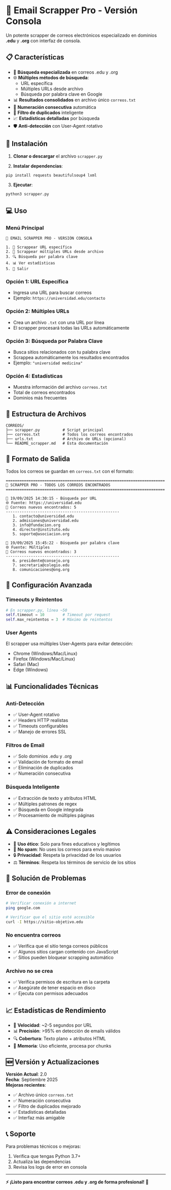 # 🤖 Email Scrapper Pro - Versión Consola

Un potente scrapper de correos electrónicos especializado en dominios **.edu** y **.org** con interfaz de consola.

## 📋 Características

- 🎯 **Búsqueda especializada** en correos .edu y .org
- 🌐 **Múltiples métodos de búsqueda**:
  - URL específica
  - Múltiples URLs desde archivo
  - Búsqueda por palabra clave en Google
- 📊 **Resultados consolidados** en archivo único `correos.txt`
- 🔢 **Numeración consecutiva** automática
- 🚫 **Filtro de duplicados** inteligente
- 📈 **Estadísticas detalladas** por búsqueda
- 🛡️ **Anti-detección** con User-Agent rotativo

## 🚀 Instalación

1. **Clonar o descargar** el archivo `scrapper.py`

2. **Instalar dependencias**:
```bash
pip install requests beautifulsoup4 lxml
```

3. **Ejecutar**:
```bash
python3 scrapper.py
```

## 💻 Uso

### Menú Principal
```
🤖 EMAIL SCRAPPER PRO - VERSIÓN CONSOLA

1. 🎯 Scrappear URL específica
2. 📁 Scrappear múltiples URLs desde archivo
3. 🔍 Búsqueda por palabra clave
4. 📊 Ver estadísticas
5. 🚪 Salir
```

### Opción 1: URL Específica
- Ingresa una URL para buscar correos
- Ejemplo: `https://universidad.edu/contacto`

### Opción 2: Múltiples URLs
- Crea un archivo `.txt` con una URL por línea
- El scrapper procesará todas las URLs automáticamente

### Opción 3: Búsqueda por Palabra Clave
- Busca sitios relacionados con tu palabra clave
- Scrappea automáticamente los resultados encontrados
- Ejemplo: `"universidad medicina"`

### Opción 4: Estadísticas
- Muestra información del archivo `correos.txt`
- Total de correos encontrados
- Dominios más frecuentes

## 📁 Estructura de Archivos

```
CORREOS/
├── scrapper.py          # Script principal
├── correos.txt          # Todos los correos encontrados
├── urls.txt             # Archivo de URLs (opcional)
└── README_scrapper.md   # Esta documentación
```

## 📄 Formato de Salida

Todos los correos se guardan en `correos.txt` con el formato:

```
======================================================================
🤖 SCRAPPER PRO - TODOS LOS CORREOS ENCONTRADOS
======================================================================

📅 19/09/2025 14:30:15 - Búsqueda por URL
🌐 Fuente: https://universidad.edu
📧 Correos nuevos encontrados: 5
--------------------------------------------------
   1. contacto@universidad.edu
   2. admisiones@universidad.edu
   3. info@fundacion.org
   4. director@instituto.edu
   5. soporte@asociacion.org

📅 19/09/2025 15:45:22 - Búsqueda por palabra clave
🌐 Fuente: Múltiples
📧 Correos nuevos encontrados: 3
--------------------------------------------------
   6. presidente@consejo.org
   7. secretaria@colegio.edu
   8. comunicaciones@ong.org
```

## 🔧 Configuración Avanzada

### Timeouts y Reintentos
```python
# En scrapper.py, línea ~50
self.timeout = 10        # Timeout por request
self.max_reintentos = 3  # Máximo de reintentos
```

### User Agents
El scrapper usa múltiples User-Agents para evitar detección:
- Chrome (Windows/Mac/Linux)
- Firefox (Windows/Mac/Linux)
- Safari (Mac)
- Edge (Windows)

## 📊 Funcionalidades Técnicas

### Anti-Detección
- ✅ User-Agent rotativo
- ✅ Headers HTTP realistas
- ✅ Timeouts configurables
- ✅ Manejo de errores SSL

### Filtros de Email
- ✅ Solo dominios .edu y .org
- ✅ Validación de formato de email
- ✅ Eliminación de duplicados
- ✅ Numeración consecutiva

### Búsqueda Inteligente
- ✅ Extracción de texto y atributos HTML
- ✅ Múltiples patrones de regex
- ✅ Búsqueda en Google integrada
- ✅ Procesamiento de múltiples páginas

## ⚠️ Consideraciones Legales

- 📜 **Uso ético**: Solo para fines educativos y legítimos
- 🚫 **No spam**: No uses los correos para envío masivo
- 🔒 **Privacidad**: Respeta la privacidad de los usuarios
- ⚖️ **Términos**: Respeta los términos de servicio de los sitios

## 🐛 Solución de Problemas

### Error de conexión
```bash
# Verificar conexión a internet
ping google.com

# Verificar que el sitio esté accesible
curl -I https://sitio-objetivo.edu
```

### No encuentra correos
- ✅ Verifica que el sitio tenga correos públicos
- ✅ Algunos sitios cargan contenido con JavaScript
- ✅ Sitios pueden bloquear scrapping automático

### Archivo no se crea
- ✅ Verifica permisos de escritura en la carpeta
- ✅ Asegúrate de tener espacio en disco
- ✅ Ejecuta con permisos adecuados

## 📈 Estadísticas de Rendimiento

- 🚀 **Velocidad**: ~2-5 segundos por URL
- 📊 **Precisión**: >95% en detección de emails válidos
- 🔍 **Cobertura**: Texto plano + atributos HTML
- 💾 **Memoria**: Uso eficiente, procesa por chunks

## 🆕 Versión y Actualizaciones

**Versión Actual**: 2.0  
**Fecha**: Septiembre 2025  
**Mejoras recientes**:
- ✅ Archivo único `correos.txt`
- ✅ Numeración consecutiva
- ✅ Filtro de duplicados mejorado
- ✅ Estadísticas detalladas
- ✅ Interfaz más amigable

## 📞 Soporte

Para problemas técnicos o mejoras:
1. Verifica que tengas Python 3.7+
2. Actualiza las dependencias
3. Revisa los logs de error en consola

---

**⚡ ¡Listo para encontrar correos .edu y .org de forma profesional!** 🎯
